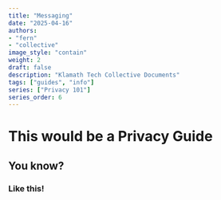 ```yaml
---
title: "Messaging"
date: "2025-04-16"
authors:
- "fern"
- "collective"
image_style: "contain"
weight: 2
draft: false
description: "Klamath Tech Collective Documents"
tags: ["guides", "info"]
series: ["Privacy 101"]
series_order: 6
---
```


# This would be a Privacy Guide

## You know?

### Like this!